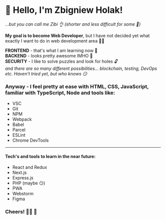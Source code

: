 # 👋 Hello, I'm Zbigniew Holak!
_...but you can call me Zibi 👌 (shorter and less difficult for some 🙊)_

**My goal is to become Web Developer**, but I have not decided yet what exactly I want to do in web development area 🤷‍♂️

**FRONTEND** - that's what I am learning now 📖  
**BACKEND** - looks pretty awesome IMHO 🧬  
**SECURITY** - I like to solve puzzles and look for holes 🔓  
_and there are so many different possibilities... blockchain, testing, DevOps etc. Haven't tried yet, but who knows 😏_

### Anyway - I feel pretty at ease with **HTML, CSS, JavaScript**, familiar with **TypeScript**, **Node** and tools like:
- VSC
- Git
- NPM
- Webpack
- Babel
- Parcel
- ESLint
- Chrome DevTools  
---  
#### Tech's and tools to learn in the near future:
- React and Redux
- Next.js
- Express.js
- PHP (maybe 😏)
- PWA
- Webstorm
- Figma

### Cheers! 👨‍🦲 🤝
